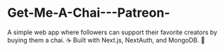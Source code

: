 # Get-Me-A-Chai---Patreon-
A simple web app where followers can support their favorite creators by buying them a chai. ☕ Built with Next.js, NextAuth, and MongoDB. 🚀
